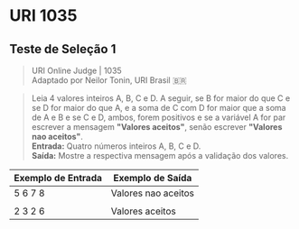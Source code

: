 # URI 1035

## Teste de Seleção 1

>URI Online Judge | 1035  
>Adaptado por Neilor Tonin, URI Brasil :brazil:  

>Leia 4 valores inteiros A, B, C e D. A seguir, se B for maior do que C e se D for maior do que A, e a soma de C com D for maior que a soma de A e B e se C e D, ambos, forem positivos e se a variável A for par escrever a mensagem **"Valores aceitos"**, senão escrever **"Valores nao aceitos"**.  
**Entrada:** Quatro números inteiros A, B, C e D.  
**Saída:** Mostre a respectiva mensagem após a validação dos valores.  

| Exemplo de Entrada | Exemplo de Saída    |
| ------------------ | ------------------- |
| 5 6 7 8            | Valores nao aceitos |
|                    |                     |
| 2 3 2 6            | Valores aceitos     |
